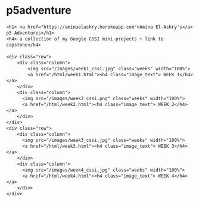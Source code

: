 # p5adventure
<!DOCTYPE html>
<html lang="en">
<head>
    <title> p5 Adventures</title>
    <link rel="stylesheet" href="/css/main.css">
    <script src="https://cdn.jsdelivr.net/npm/p5@1.0.0/lib/p5.js"></script>
    
</head>

<body>
    
    <h1> <a href="https://aminaelashry.herokuapp.com">Amina El-Ashry's</a> p5 Adventures</h1>
    <h4> a collection of my Google CSSI mini-projects + link to capstone</h4>
    
    <div class="row">
        <div class="column">
            <img src="/images/week1_cssi.jpg" class="weeks" width="100%">
            <a href="/html/week1.html"><h4 class="image_text"> WEEK 1</h4></a>
        </div>
        <div class="column">
          <img src="/images/week2_cssi.png" class="weeks" width="100%">
          <a href="/html/week2.html"><h4 class="image_text"> WEEK 2</h4></a>
        </div>
    </div>
    <div class="row">
        <div class="column">
          <img src="/images/week3_cssi.jpg" class="weeks" width="100%">
          <a href="/html/week3.html"><h4 class="image_text"> WEEK 3</h4></a>
        </div>
        <div class="column">
          <img src="/images/week4_cssi.jpg" class="weeks" width="100%">
          <a href="/html/week4.html"><h4 class="image_text"> WEEK 4</h4></a>
        </div>
    </div>
    
</body>


</html>
